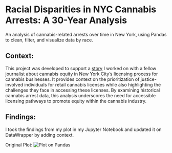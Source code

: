 # Racial Disparities in NYC Cannabis Arrests: A 30-Year Analysis
An analysis of cannabis-related arrests over time in New York, using Pandas to clean, filter, and visualize data by race.

## Context:
This project was developed to support a [story](https://sajinashresthacoding.github.io/cannabis-website/) I worked on with a fellow journalist about cannabis equity in New York City’s licensing process for cannabis businesses. It provides context on the prioritization of justice-involved individuals for retail cannabis licenses while also highlighting the challenges they face in accessing these licenses. By examining historical cannabis arrest data, this analysis underscores the need for accessible licensing pathways to promote equity within the cannabis industry.

## Findings: 
I took the findings from my plot in my Jupyter Notebook and updated it on DataWrapper by adding context. 

Original Plot:
![Plot on Pandas](https://github.com/sajinashresthacoding/cannabis-analysis/imgs/findings.png)
